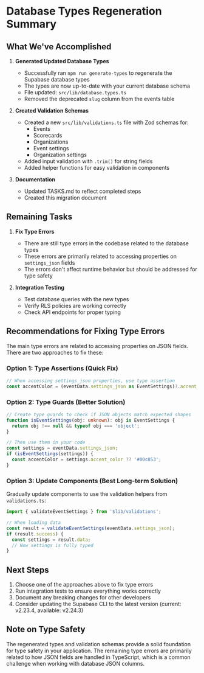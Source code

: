 # Database Types Regeneration Summary

## What We've Accomplished

1. **Generated Updated Database Types**
   - Successfully ran `npm run generate-types` to regenerate the Supabase database types
   - The types are now up-to-date with your current database schema
   - File updated: `src/lib/database.types.ts`
   - Removed the deprecated `slug` column from the events table

2. **Created Validation Schemas**
   - Created a new `src/lib/validations.ts` file with Zod schemas for:
     - Events
     - Scorecards
     - Organizations
     - Event settings
     - Organization settings
   - Added input validation with `.trim()` for string fields
   - Added helper functions for easy validation in components

3. **Documentation**
   - Updated TASKS.md to reflect completed steps
   - Created this migration document

## Remaining Tasks

1. **Fix Type Errors**
   - There are still type errors in the codebase related to the database types
   - These errors are primarily related to accessing properties on `settings_json` fields
   - The errors don't affect runtime behavior but should be addressed for type safety

2. **Integration Testing**
   - Test database queries with the new types
   - Verify RLS policies are working correctly
   - Check API endpoints for proper typing

## Recommendations for Fixing Type Errors

The main type errors are related to accessing properties on JSON fields. There are two approaches to fix these:

### Option 1: Type Assertions (Quick Fix)
```typescript
// When accessing settings_json properties, use type assertion
const accentColor = (eventData.settings_json as EventSettings)?.accent_color ?? '#00c853';
```

### Option 2: Type Guards (Better Solution)
```typescript
// Create type guards to check if JSON objects match expected shapes
function isEventSettings(obj: unknown): obj is EventSettings {
  return obj !== null && typeof obj === 'object';
}

// Then use them in your code
const settings = eventData.settings_json;
if (isEventSettings(settings)) {
  const accentColor = settings.accent_color ?? '#00c853';
}
```

### Option 3: Update Components (Best Long-term Solution)
Gradually update components to use the validation helpers from `validations.ts`:

```typescript
import { validateEventSettings } from '$lib/validations';

// When loading data
const result = validateEventSettings(eventData.settings_json);
if (result.success) {
  const settings = result.data;
  // Now settings is fully typed
}
```

## Next Steps

1. Choose one of the approaches above to fix type errors
2. Run integration tests to ensure everything works correctly
3. Document any breaking changes for other developers
4. Consider updating the Supabase CLI to the latest version (current: v2.23.4, available: v2.24.3)

## Note on Type Safety

The regenerated types and validation schemas provide a solid foundation for type safety in your application. The remaining type errors are primarily related to how JSON fields are handled in TypeScript, which is a common challenge when working with database JSON columns.
